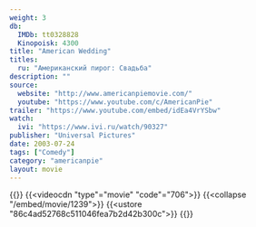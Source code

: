 ```yaml
---
weight: 3
db:
  IMDb: tt0328828
  Kinopoisk: 4300
title: "American Wedding"
titles: 
  ru: "Американский пирог: Свадьба"
description: ""
source: 
  website: "http://www.americanpiemovie.com/"
  youtube: "https://www.youtube.com/c/AmericanPie"
trailer: "https://www.youtube.com/embed/idEa4VrYSbw"
watch:
  ivi: "https://www.ivi.ru/watch/90327"
publisher: "Universal Pictures"
date: 2003-07-24
tags: ["Comedy"]
category: "americanpie"
layout: movie
---
```

{{<players>}}
    {{<videocdn "type"="movie" "code"="706">}}
    {{<collapse "/embed/movie/1239">}}
    {{<ustore "86c4ad52768c511046fea7b2d42b300c">}}
{{</players>}}
